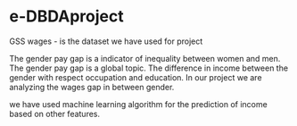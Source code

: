 # e-DBDAproject

GSS wages - is the dataset we have used for project 

The gender pay gap is a indicator of inequality between women and men. The gender pay gap is a global topic.
The difference in income between the gender with respect occupation and education.
In our project we are analyzing the wages gap in between gender.

we have used machine learning algorithm for the prediction of income based on other features.

